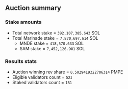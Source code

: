## Auction summary

### Stake amounts
- Total network stake = `392,107,385.643` SOL
- Total Marinade stake = `7,870,697.614` SOL
  - MNDE stake = `418,570.633` SOL
  - SAM stake = `7,452,126.981` SOL

### Results stats
- Auction winning rev share = `0.5029419322706314` PMPE
- Eligible validators count = `523`
- Staked validators count = `181`
